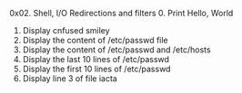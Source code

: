 0x02. Shell, I/O Redirections and filters
0. Print Hello, World
1. Display cnfused smiley
2. Display the content of /etc/passwd file
3. Display the content of /etc/passwd and /etc/hosts
4. Display the last 10 lines of /etc/passwd
5. Display the first 10 lines of /etc/passwd
6. Display line 3 of file iacta
